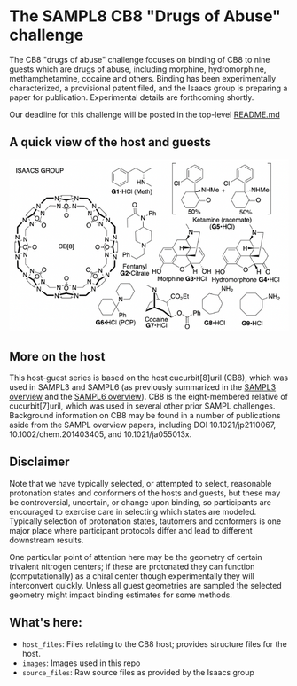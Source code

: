 # The SAMPL8 CB8 "Drugs of Abuse" challenge

The CB8 "drugs of abuse" challenge focuses on binding of CB8 to nine guests which are drugs of abuse, including morphine, hydromorphine, methamphetamine, cocaine and others. Binding has been experimentally characterized, a provisional patent filed, and the Isaacs group is preparing a paper for publication. Experimental details are forthcoming shortly.

Our deadline for this challenge will be posted in the top-level [README.md](https://github.com/samplchallenges/SAMPL8/blob/master/README.md#the-cb8-challenge)

## A quick view of the host and guests

![](images/CB8_overview.png)

## More on the host

This host-guest series is based on the host cucurbit[8]uril (CB8), which was used in SAMPL3 and SAMPL6 (as previously summarized in the [SAMPL3 overview](http://dx.doi.org/10.1007/s10822-012-9554-1) and the [SAMPL6 overview](http://dx.doi.org/10.1007/s10822-018-0170-6)). CB8 is the eight-membered relative of cucurbit[7]uril, which was used in several other prior SAMPL challenges. Background information on CB8 may be found in a number of publications aside from the SAMPL overview papers, including DOI 10.1021/jp2110067, 10.1002/chem.201403405, and 10.1021/ja055013x.

## Disclaimer

Note that we have typically selected, or attempted to select, reasonable protonation states and conformers of the hosts and guests, but these may be controversial, uncertain, or change upon binding, so participants are encouraged to exercise care in selecting which states are modeled. Typically selection of protonation states, tautomers and conformers is one major place where participant protocols differ and lead to different downstream results.

One particular point of attention here may be the geometry of certain trivalent nitrogen centers; if these are protonated they can function (computationally) as a chiral center though experimentally they will interconvert quickly. Unless all guest geometries are sampled the selected geometry might impact binding estimates for some methods.

## What's here:
- `host_files`: Files relating to the CB8 host; provides structure files for the host.
- `images`: Images used in this repo
- `source_files`: Raw source files as provided by the Isaacs group
